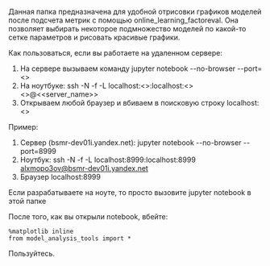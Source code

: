 Данная папка предназначена для удобной отрисовки графиков моделей 
после подсчета метрик с помощью online_learning_factoreval. Она позволяет 
выбирать некоторое подмножество моделей по какой-то сетке параметров и рисовать 
красивые графики.

Как пользоваться, если вы работаете на удаленном сервере:
1. На сервере вызываем команду jupyter notebook --no-browser --port=<<port>>
2. На ноутбуке: ssh -N -f -L localhost:<<port>>:localhost:<<port>> <<username>>@<<server_name>>
3. Открываем любой браузер и вбиваем в поисковую строку localhost:<<port>>

Пример:
1. Сервер (bsmr-dev01i.yandex.net): jupyter notebook --no-browser --port=8999
2. Ноутбук: ssh -N -f -L localhost:8999:localhost:8999 alxmopo3ov@bsmr-dev01i.yandex.net
3. Браузер localhost:8999

Если разрабатываете на ноуте, то просто вызовите jupyter notebook в этой папке

После того, как вы открыли notebook, вбейте:

    %matplotlib inline
    from model_analysis_tools import *

Пользуйтесь.